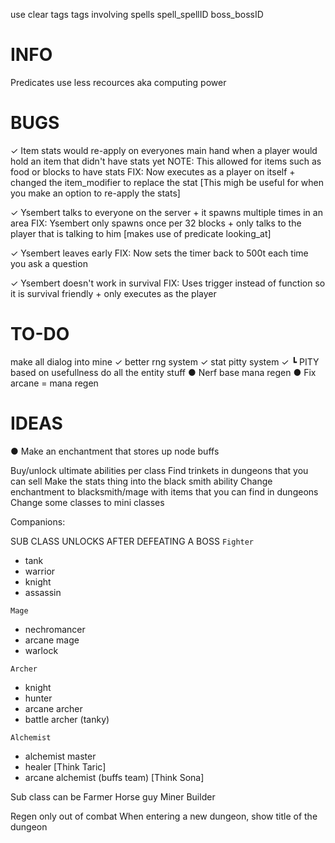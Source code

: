 use clear tags
tags involving spells
spell_spellID
boss_bossID

# INFO
Predicates use less recources aka computing power

# BUGS
✓ Item stats would re-apply on everyones main hand when a player would hold an item that didn't have stats yet
NOTE: This allowed for items such as food or blocks to have stats
FIX: Now executes as a player on itself + changed the item_modifier to replace the stat [This migh be useful for when you make an option to re-apply the stats]

✓ Ysembert talks to everyone on the server + it spawns multiple times in an area
FIX: Ysembert only spawns once per 32 blocks + only talks to the player that is talking to him [makes use of predicate looking_at]

✓ Ysembert leaves early
FIX: Now sets the timer back to 500t each time you ask a question

✓ Ysembert doesn't work in survival
FIX: Uses trigger instead of function so it is survival friendly + only executes as the player

# TO-DO
make all dialog into mine
✓ better rng system
✓ stat pitty system
✓  ┗ PITY based on usefullness
do all the entity stuff
● Nerf base mana regen
● Fix arcane = mana regen


# IDEAS
● Make an enchantment that stores up node buffs



Buy/unlock ultimate abilities per class
Find trinkets in dungeons that you can sell
Make the stats thing into the black smith ability 
Change enchantment to blacksmith/mage with items that you can find in dungeons
Change some classes to mini classes

Companions:

SUB CLASS UNLOCKS AFTER DEFEATING A BOSS
`Fighter`
- tank
- warrior
- knight
- assassin

`Mage`
- nechromancer
- arcane mage
- warlock

`Archer`
- knight
- hunter
- arcane archer
- battle archer (tanky)

`Alchemist `
- alchemist master
- healer [Think Taric]
- arcane alchemist (buffs team) [Think Sona]

Sub class can be
Farmer
Horse guy
Miner
Builder



Regen only out of combat 
When entering a new dungeon, show title of the dungeon